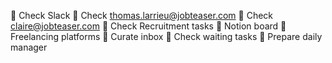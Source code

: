  Check Slack
 Check thomas.larrieu@jobteaser.com
 Check claire@jobteaser.com
 Check Recruitment tasks
   Notion board
   Freelancing platforms
 Curate inbox
 Check waiting tasks
 Prepare daily manager
